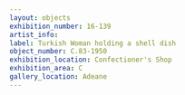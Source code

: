 ```yaml
---
layout: objects
exhibition_number: 16-139
artist_info: 
label: Turkish Woman holding a shell dish
object_number: C.83-1950
exhibition_location: Confectioner's Shop
exhibition_area: C
gallery_location: Adeane 
---
```

